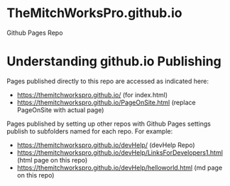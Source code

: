 # TheMitchWorksPro.github.io
Github Pages Repo

# Understanding github.io Publishing
Pages published directly to this repo are accessed as indicated here:
 - https://themitchworkspro.github.io/  (for index.html)
 - https://themitchworkspro.github.io/PageOnSite.html (replace PageOnSite with actual page)
 
Pages published by setting up other repos with Github Pages settings publish to subfolders named for each repo.  For example:
- https://themitchworkspro.github.io/devHelp/ (devHelp Repo)
- https://themitchworkspro.github.io/devHelp/LinksForDevelopers1.html (html page on this repo)
- https://themitchworkspro.github.io/devHelp/helloworld.html (md page on this repo)
